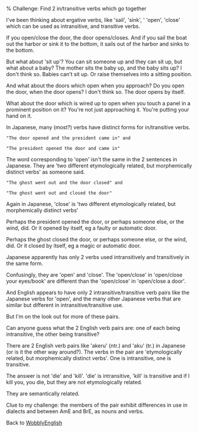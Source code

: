 % Challenge: Find 2 in/transitive verbs which go together

I've been thinking about ergative verbs, like 'sail', 'sink', '
'open', 'close' which can be used as intransitive, and transitive verbs.

If you open/close the door, the door opens/closes.
And if you sail the boat out the harbor or sink it to the bottom, it sails out of the harbor and sinks to the bottom.

But what about 'sit up'?
You can sit someone up and they can sit up, but what about a baby?
The mother sits the baby up, and the baby sits up? I don't think so.
Babies can't sit up. Or raise themselves into a sitting position.

And what about the doors which open when you approach?
Do you open the door, when the door opens? I don't think so.
The door opens by itself.

What about the door which is wired up to open when you touch a panel in a prominent position on it?
You're not just approaching it. You're putting your hand on it.

In Japanese, many (most?) verbs have distinct forms for in/transitive verbs.

	"The door opened and the president came in" and

	"The president opened the door and came in"

The word corresponding to 'open' isn't the same in the 2 sentences in Japanese.
They are 'two different etymologically related, but morphemically distinct verbs' as someone said.

	"The ghost went out and the door closed" and

	"The ghost went out and closed the door"

Again in Japanese, 'close' is 'two different etymologically related, but morphemically distinct verbs'

Perhaps the president opened the door, or perhaps someone else, or the wind, did. Or it opened by itself, eg a faulty or automatic door.

Perhaps the ghost closed the door, or perhaps someone else, or the wind, did. Or it closed by itself, eg a magic or automatic door.

Japanese apparently has only 2 verbs used intransitively and transitively in the same form.

Confusingly, they are 'open' and 'close'. The 'open/close' in 'open/close your eyes/book' are different than the 'open/close' in 'open/close a door'.

And English appears to have only 2 intransitive/transitive verb pairs like the Japanese verbs for 'open', and the many other Japanese verbs that are similar but different in intransitive/transitive use.

But I'm on the look out for more of these pairs.

Can anyone guess what the 2 English verb pairs are: one of each being intransitive, the other being transitive?

There are 2 English verb pairs like 'akeru' (ntr.) and 'aku' (tr.) in Japanese (or is it the other way around?). The verbs in the pair are 'etymologically related, but morphemically distinct verbs'. One is intransitive, one is transitive.

The answer is not 'die' and 'kill'. 'die' is intransitive, 'kill' is transitive and if I kill you, you die, but they are not etymologically related.

They are semantically related.

Clue to my challenge: the members of the pair exhibit differences in use in dialects and between AmE and BrE, as nouns and verbs.

Back to [WobblyEnglish](WobblyEnglish.html)
